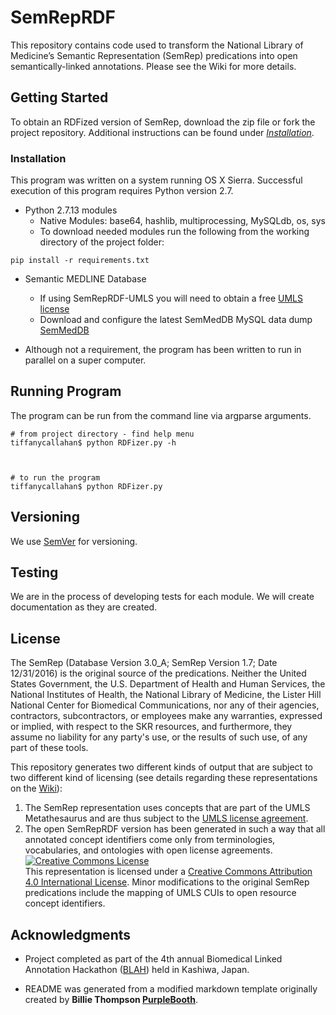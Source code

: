 # SemRepRDF
This repository contains code used to transform the National Library of Medicine’s Semantic Representation (SemRep) predications into open semantically-linked annotations. Please see the Wiki for more details.


## Getting Started

To obtain an RDFized version of SemRep, download the zip file or fork the project repository. Additional instructions can be found under [*Installation*](Installation).


### Installation

This program was written on a system running OS X Sierra. Successful execution of this program requires Python version 2.7.

  * Python 2.7.13 modules
    * Native Modules: base64, hashlib, multiprocessing, MySQLdb, os, sys
    * To download needed modules run the following from the working directory of the project folder:

  ```
  pip install -r requirements.txt
  ```

  * Semantic MEDLINE Database
    * If using SemRepRDF-UMLS you will need to obtain a free [UMLS license](https://www.nlm.nih.gov/research/umls/)
    * Download and configure the latest SemMedDB MySQL data dump [SemMedDB](https://skr3.nlm.nih.gov/SemMedDB/dbinfo.html)

  * Although not a requirement, the program has been written to run in parallel on a super computer.


## Running Program

The program can be run from the command line via argparse arguments.

```
# from project directory - find help menu
tiffanycallahan$ python RDFizer.py -h



# to run the program
tiffanycallahan$ python RDFizer.py

```

## Versioning

We use [SemVer](http://semver.org/) for versioning.

## Testing
We are in the process of developing tests for each module. We will create documentation as they are created.

## License
The SemRep (Database Version 3.0_A; SemRep Version 1.7; Date 12/31/2016) is the original source of the predications. Neither the United States Government, the U.S. Department of Health and Human Services, the National Institutes of Health, the National Library of Medicine, the Lister Hill National Center for Biomedical Communications, nor any of their agencies, contractors, subcontractors, or employees make any warranties, expressed or implied, with respect to the SKR resources, and furthermore, they assume no liability for any party's use, or the results of such use, of any part of these tools.  

This repository generates two different kinds of output that are subject to two different kind of licensing (see details regarding these representations on the [Wiki](https://github.com/callahantiff/SemRepRDF/wiki/Licensing)):
  1. The SemRep representation uses concepts that are part of the UMLS Metathesaurus and are thus subject to the [UMLS license agreement](https://uts.nlm.nih.gov/license.html).
  2. The open SemRepRDF version has been generated in such a way that all annotated concept identifiers come only from terminologies, vocabularies, and ontologies with open license agreements. <a rel="license" href="http://creativecommons.org/licenses/by/4.0/"><img alt="Creative Commons License" style="border-width:0" src="https://i.creativecommons.org/l/by/4.0/88x31.png" /></a><br />This representation is licensed under a <a rel="license" href="http://creativecommons.org/licenses/by/4.0/">Creative Commons Attribution 4.0 International License</a>. Minor modifications to the original SemRep predications include the mapping of UMLS CUIs to open resource concept identifiers.

## Acknowledgments

* Project completed as part of the 4th annual Biomedical Linked Annotation Hackathon ([BLAH](http://blah4.linkedannotation.org)) held in Kashiwa, Japan.

* README was generated from a modified markdown template originally created by **Billie Thompson [PurpleBooth](https://github.com/PurpleBooth)**.

